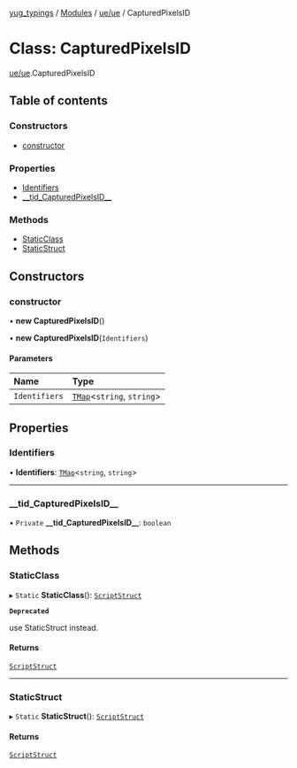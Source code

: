 [yug_typings](../README.md) / [Modules](../modules.md) / [ue/ue](../modules/ue_ue.md) / CapturedPixelsID

# Class: CapturedPixelsID

[ue/ue](../modules/ue_ue.md).CapturedPixelsID

## Table of contents

### Constructors

- [constructor](ue_ue.CapturedPixelsID.md#constructor)

### Properties

- [Identifiers](ue_ue.CapturedPixelsID.md#identifiers)
- [\_\_tid\_CapturedPixelsID\_\_](ue_ue.CapturedPixelsID.md#__tid_capturedpixelsid__)

### Methods

- [StaticClass](ue_ue.CapturedPixelsID.md#staticclass)
- [StaticStruct](ue_ue.CapturedPixelsID.md#staticstruct)

## Constructors

### constructor

• **new CapturedPixelsID**()

• **new CapturedPixelsID**(`Identifiers`)

#### Parameters

| Name | Type |
| :------ | :------ |
| `Identifiers` | [`TMap`](../interfaces/ue_puerts.TMap.md)<`string`, `string`\> |

## Properties

### Identifiers

• **Identifiers**: [`TMap`](../interfaces/ue_puerts.TMap.md)<`string`, `string`\>

___

### \_\_tid\_CapturedPixelsID\_\_

• `Private` **\_\_tid\_CapturedPixelsID\_\_**: `boolean`

## Methods

### StaticClass

▸ `Static` **StaticClass**(): [`ScriptStruct`](ue_ue.ScriptStruct.md)

**`Deprecated`**

use StaticStruct instead.

#### Returns

[`ScriptStruct`](ue_ue.ScriptStruct.md)

___

### StaticStruct

▸ `Static` **StaticStruct**(): [`ScriptStruct`](ue_ue.ScriptStruct.md)

#### Returns

[`ScriptStruct`](ue_ue.ScriptStruct.md)
